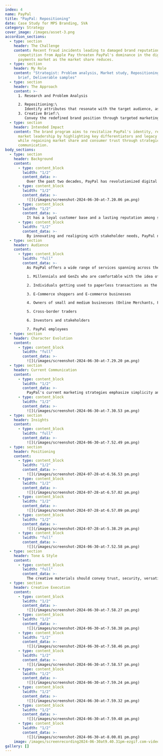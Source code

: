 ```yaml
---
index: 4
name: PayPal
title: "PayPal: Repositioning"
date: Case Study for MPS Branding, SVA
category: Strategy
cover_image: /images/asset-3.png
accordion_sections:
  - type: section
    header: The Challenge
    content: Recent fraud incidents leading to damaged brand reputation and
      competition from Apple Pay threaten PayPal's dominance in the digital
      payments market as the market share reduces.
  - type: section
    header: My Role
    content: "Strategist: Problem analysis, Market study, Repositioning, Creative
      brief, Deliverable samples"
  - type: section
    header: The Approach
    content: >-
      1. Research and Problem Analysis

      2. Repositioning:\
         Identify attributes that resonate with the target audience, assess current perceptions, and craft a unique, compelling identity using PayPal's assets and experiences that will 
      3. Creative Brief:\
         Convey the redefined brand position through targeted marketing initiatives and develop creative guidelines for consistent future messaging
  - type: section
    header: Intended Impact
    content: The brand program aims to revitalize PayPal's identity, reinstating its
      market leadership by highlighting key differentiators and legacy strengths
      while regaining market share and consumer trust through strategic
      communication.
body_sections:
  - type: section
    header: Background
    content:
      - type: content_block
        lwidth: "1/2"
        content_data: >-
          Over the past two decades, PayPal has revolutionized digital payments, making transactions seamless and accessible worldwide. Operating in over 200 countries and offering transactions in more than 25 currencies, PayPal has transformed financial services and established a lasting legacy. However, recent fraud incidents have tarnished its reputation, causing doubt among loyal customers.
      - type: content_block
        lwidth: "1/2"
        content_data: >-
          ![](/images/screenshot-2024-06-30-at-7.20.06 pm.png)
      - type: content_block
        lwidth: "1/2"
        content_data: >-
          It has a loyal customer base and a lasting reputation among shareholders. However, **investors are growing wary** as Apple Pay is emerging as a strong competitor and a possible threat.
      - type: content_block
        lwidth: "1/2"
        content_data: >-
          By innovating and realigning with stakeholder needs, PayPal needs to **reinforce its value and regain trust,** ensuring its continued leadership in the fintech industry.
  - type: section
    header: Audience
    content:
      - type: content_block
        lwidth: "full"
        content_data: >-
          As PayPal offers a wide range of services spanning across the field of digital payments, the audience is uniquely diverse. It includes:

          1. Millennials and GenZs who are comfortable with the idea of online payments

          2. Individuals getting used to paperless transactions as the world moves towards digital

          3. E-Commerce shoppers and E-commerce businesses

          4. Owners of small and medium businesses (Online Merchants, Freelancers etc.)

          5. Cross-border traders

          6. Investors and stakeholders

          7. PayPal employees
  - type: section
    header: Character Evolution
    content:
      - type: content_block
        lwidth: "full"
        content_data: >-
          ![](/images/screenshot-2024-06-30-at-7.29.20 pm.png)
  - type: section
    header: Current Communication
    content:
      - type: content_block
        lwidth: "1/2"
        content_data: >-
          PayPal's current marketing strategies emphasize simplicity and convenience, leveraging product, price, promotion, and place, and adapting to social media trends. However, the turn in the tide requires a refreshed approach.
      - type: content_block
        lwidth: "1/2"
        content_data: >-
          ![](/images/screenshot-2024-06-30-at-7.30.53 pm.png)
  - type: section
    header: Insights
    content:
      - type: content_block
        lwidth: "full"
        content_data: >-
          ![](/images/screenshot-2024-06-30-at-7.52.49 pm.png)
  - type: section
    header: Positioning
    content:
      - type: content_block
        lwidth: "1/2"
        content_data: >-
          ![](/images/screenshot-2024-07-28-at-6.56.53 pm.png)
      - type: content_block
        lwidth: "1/2"
        content_data: >-
          ![](/images/screenshot-2024-07-28-at-6.57.02 pm.png)
      - type: content_block
        lwidth: "1/2"
        content_data: >-
          ![](/images/screenshot-2024-07-28-at-6.57.09 pm.png)
      - type: content_block
        lwidth: "1/2"
        content_data: >-
          ![](/images/screenshot-2024-07-28-at-5.38.29 pm.png)
      - type: content_block
        lwidth: "full"
        content_data: >-
          ![](/images/screenshot-2024-06-30-at-7.52.58 pm.png)
  - type: section
    header: Tone & Style
    content:
      - type: content_block
        lwidth: "full"
        content_data: >-
          The creative materials should convey trust, security, versatility, and global reach. The tone should be empathetic, innovative, and inspiring. This tone must be consistently reflected in content as well as visuals.
  - type: section
    header: Creative Execution
    content:
      - type: content_block
        lwidth: "1/2"
        content_data: >-
          ![](/images/screenshot-2024-06-30-at-7.58.27 pm.png)
      - type: content_block
        lwidth: "1/2"
        content_data: >-
          ![](/images/screenshot-2024-06-30-at-7.58.38 pm.png)
      - type: content_block
        lwidth: "1/2"
        content_data: >-
          ![](/images/screenshot-2024-06-30-at-7.58.46 pm.png)
      - type: content_block
        lwidth: "1/2"
        content_data: >-
          ![](/images/screenshot-2024-06-30-at-7.58.57 pm.png)
      - type: content_block
        lwidth: "1/2"
        content_data: >-
          ![](/images/screenshot-2024-06-30-at-7.59.24 pm.png)
      - type: content_block
        lwidth: "1/2"
        content_data: >-
          ![](/images/screenshot-2024-06-30-at-7.59.32 pm.png)
      - type: content_block
        lwidth: "1/2"
        content_data: >-
          ![](/images/screenshot-2024-06-30-at-7.59.48 pm.png)
      - type: content_block
        lwidth: "1/2"
        content_data: >-
          ![](/images/screenshot-2024-06-30-at-8.00.01 pm.png)
    image: /images/screenrecording2024-06-30at9.40.31pm-ezgif.com-video-to-gif-converter.gif
gallery: []
---
```

